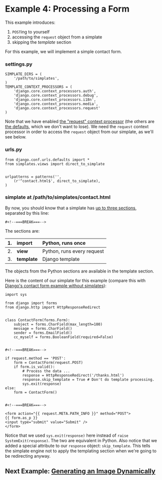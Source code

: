 # Example 4: Processing a Form #

This example introduces:

  1. `POST`ing to yourself
  1. accessing the `request` object from a simplate
  1. skipping the _template_ section

For this example, we will implement a simple contact form.


### settings.py ###

```
SIMPLATE_DIRS = (
    '/path/to/simplates',
)
TEMPLATE_CONTEXT_PROCESSORS = (
    'django.core.context_processors.auth',
    'django.core.context_processors.debug',
    'django.core.context_processors.i18n',
    'django.core.context_processors.media',
    'django.core.context_processors.request'
)
```

Note that we have enabled [the "request" context processor](http://docs.djangoproject.com/en/dev/ref/templates/api/#django-core-context-processors-request) (the others are [the defaults](http://docs.djangoproject.com/en/dev/ref/templates/api/#id1), which we don't want to lose). We need the `request` context processor in order to access the `request` object from our simplate, as we'll see below.


### urls.py ###

```
from django.conf.urls.defaults import *
from simplates.views import direct_to_simplate


urlpatterns = patterns('',
    (r'^contact.html$', direct_to_simplate),
)
```


### simplate at /path/to/simplates/contact.html ###

By now, you should know that a simplate has [up to three sections](EgRedirect.md), separated by this line:

```
#<!--===BREAK===-->
```

The sections are:

| 1. | **import** | Python, runs once |
|:---|:-----------|:------------------|
| 2. | **view** | Python, runs every request |
| 3. | **template** | Django template |

The objects from the Python sections are available in the template section.

Here is the content of our simplate for this example (compare this with [Django's contact form example without simplates](http://docs.djangoproject.com/en/1.0/topics/forms/#form-objects)):

```
import sys

from django import forms
from django.http import HttpResponseRedirect


class ContactForm(forms.Form):
    subject = forms.CharField(max_length=100)
    message = forms.CharField()
    sender = forms.EmailField()
    cc_myself = forms.BooleanField(required=False)


#<!--===BREAK===-->

if request.method == 'POST':
    form = ContactForm(request.POST)
    if form.is_valid():
        # Process the data ...
        response = HttpResponseRedirect('/thanks.html')
        response.skip_template = True # Don't do template processing.
        sys.exit(response)
else:
    form = ContactForm()


#<!--===BREAK===-->

<form action="{{ request.META.PATH_INFO }}" method="POST">
{{ form.as_p }}
<input type="submit" value="Submit" />
</form>
```

Notice that we used `sys.exit(response)` here instead of `raise SystemExit(response)`. The two are equivalent in Python. Also notice that we added a special attribute to our `response` object: `skip_template`. This tells the simplate engine not to apply the templating section when we're going to be redirecting anyway.

## Next Example: [Generating an Image Dynamically](EgImageGeneration.md) ##